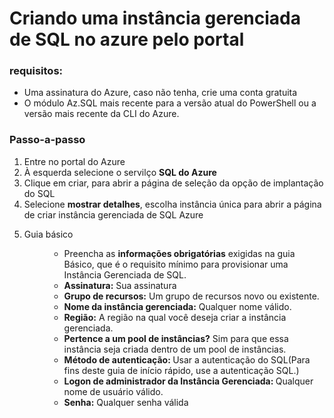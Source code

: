 <h1>Criando uma instância gerenciada de SQL no azure pelo portal</h1>
<h3>requisitos:</h3>
<ul>
  <li>Uma assinatura do Azure, caso não tenha, crie uma conta gratuita</li>
  <li>O módulo Az.SQL mais recente para a versão atual do PowerShell ou a versão mais recente da CLI do Azure.</li>
</ul>
<h3>Passo-a-passo</h3>
<ol>
  <li>Entre no portal do Azure</li>
  <li>À esquerda selecione o servilço <strong>SQL do Azure</strong></li>
  <li>Clique em criar, para abrir a página de seleção da opção de implantação do SQL</li>
  <li>Selecione <strong>mostrar detalhes</strong>, escolha instância única para abrir a página de criar instância gerenciada de SQL Azure</li>
  <li>
    <dl>
      <dt>Guia básico</dt>
      <dd>
        <ul>
          <li>Preencha as <strong>informações obrigatórias</strong> exigidas na guia Básico, que é o requisito mínimo para provisionar uma Instância Gerenciada de SQL.
          </li>
          <li><strong>Assinatura:</strong> Sua assinatura</li>
          <li><strong>Grupo de recursos:</strong> Um grupo de recursos novo ou existente.</li>
          <li><strong>Nome da instância gerenciada:</strong> Qualquer nome válido.</li>
          <li><strong>Região:</strong> A região na qual você deseja criar a instância gerenciada.</li>
          <li><strong>Pertence a um pool de instâncias?</strong> Sim para que essa instância seja criada dentro de um pool de instâncias.</li>
          <li><strong>Método de autenticação: </strong>Usar a autenticação do SQL(Para fins deste guia de início rápido, use a autenticação SQL.)</li>
          <li><strong>Logon de administrador da Instância Gerenciada: </strong>Qualquer nome de usuário válido.</li>
          <li><strong>Senha:</strong> Qualquer senha válida</li>
        </ul>
      </dd>
    </dl>
  </li>
</ol>
